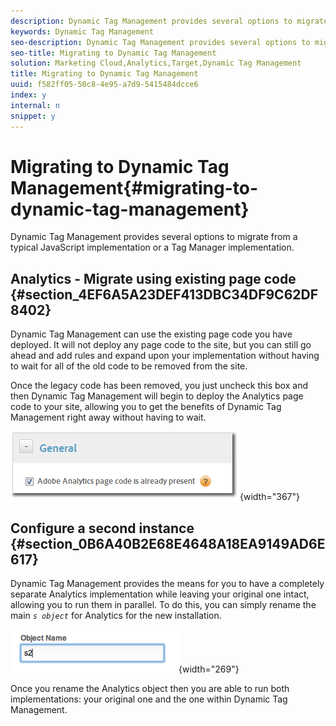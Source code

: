 ```yaml
---
description: Dynamic Tag Management provides several options to migrate from a typical JavaScript implementation or a Tag Manager implementation.
keywords: Dynamic Tag Management
seo-description: Dynamic Tag Management provides several options to migrate from a typical JavaScript implementation or a Tag Manager implementation.
seo-title: Migrating to Dynamic Tag Management
solution: Marketing Cloud,Analytics,Target,Dynamic Tag Management
title: Migrating to Dynamic Tag Management
uuid: f582ff05-50c8-4e95-a7d9-5415484dcce6
index: y
internal: n
snippet: y
---
```


# Migrating to Dynamic Tag Management{#migrating-to-dynamic-tag-management}

Dynamic Tag Management provides several options to migrate from a typical JavaScript implementation or a Tag Manager implementation.

## Analytics - Migrate using existing page code {#section_4EF6A5A23DEF413DBC34DF9C62DF8402}

Dynamic Tag Management can use the existing page code you have deployed. It will not deploy any page code to the site, but you can still go ahead and add rules and expand upon your implementation without having to wait for all of the old code to be removed from the site.

Once the legacy code has been removed, you just uncheck this box and then Dynamic Tag Management will begin to deploy the Analytics page code to your site, allowing you to get the benefits of Dynamic Tag Management right away without having to wait.

![](assets/existing_s_code.png){width="367"}

## Configure a second instance {#section_0B6A40B2E68E4648A18EA9149AD6E617}

Dynamic Tag Management provides the means for you to have a completely separate Analytics implementation while leaving your original one intact, allowing you to run them in parallel. To do this, you can simply rename the main *`s object`* for Analytics for the new installation.

![](assets/dual-instances.png){width="269"}

Once you rename the Analytics object then you are able to run both implementations: your original one and the one within Dynamic Tag Management. 
